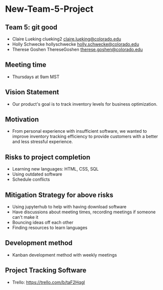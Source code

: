 # New-Team-5-Project

## Team 5: git good

* Claire Lueking clueking2 <claire.lueking@colorado.edu> 
* Holly Schwecke hollyschwecke <holly.schwecke@colorado.edu> 
* Therese Goshen ThereseGoshen <therese.goshen@colorado.edu> 

## Meeting time

* Thursdays at 9am MST

## Vision Statement

* Our product's goal is to track inventory levels for business optimization.

## Motivation

* From personal experience with insufficient software, we wanted to improve inventory tracking efficiency to provide customers with a better and less stressful experience.

## Risks to project completion

* Learning new languages: HTML, CSS, SQL
* Using outdated software
* Schedule conflicts
  
## Mitigation Strategy for above risks

* Using jupyterhub to help with having download software
* Have discussions about meeting times, recording meetings if someone can't make it
* Bouncing ideas off each other
* Finding resources to learn languages

## Development method

* Kanban development method with weekly meetings

## Project Tracking Software

* Trello: <https://trello.com/b/taF2Hqgl>
